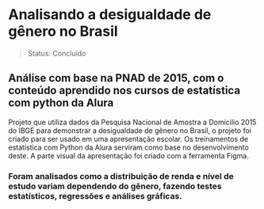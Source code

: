 # Analisando a desigualdade de gênero no Brasil

> Status: Concluído

## Análise com base na PNAD de 2015, com o conteúdo aprendido nos cursos de estatística com python da Alura

Projeto que utiliza dados da Pesquisa Nacional de Amostra a Domícilio 2015 do IBGE para demonstrar a desigualdade de gênero no Brasil, o projeto foi criado para ser usado em uma apresentação escolar. Os treinamentos de estatística com Python da Alura serviram como base no desenvolvimento deste. A parte visual da apresentação foi criado com a ferramenta Figma.

### Foram analisados como a distribuição de renda e nível de estudo variam dependendo do gênero, fazendo testes estatísticos, regressões e análises gráficas.
